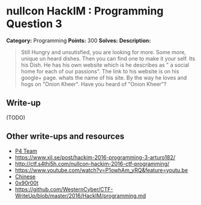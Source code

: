 # nullcon HackIM : Programming Question 3

**Category:** Programming
**Points:** 300
**Solves:**
**Description:**

> Still Hungry and unsutisfied, you are looking for more. Some more, unique un heard dishes. Then you can find one to make it your self. Its his Dish. He has his own website which is he describes as " a social home for each of our passions". The link to his website is on his google+ page. whats the name of his site. By the way he loves and hogs on "Onion Kheer". Have you heard of "Onion Kheer"?


## Write-up

(TODO)

## Other write-ups and resources

* [P4 Team](https://github.com/p4-team/ctf/tree/master/2016-01-29-nullcon/recon_3#eng-version)
* <https://www.xil.se/post/hackim-2016-programming-3-arturo182/>
* <http://ctf.s4thi5h.com/nullcon-hackim-2016-ctf-programming/>
* <https://www.youtube.com/watch?v=P1owhAm_yRQ&feature=youtu.be>
* [Chinese](http://www.cnblogs.com/Christmas/p/5176428.html)
* [0x90r00t](https://0x90r00t.com/2016/02/03/hackim-2016prog-134-200300400-write-up/)
* <https://github.com/WesternCyber/CTF-WriteUp/blob/master/2016/HackIM/programming.md>
